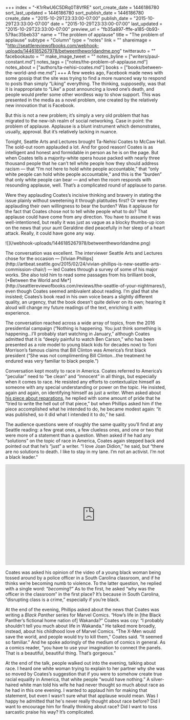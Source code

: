 +++
index = "-K1rRwU6C5DRq0T8VfRE"
sort_create_date = 1446186780
sort_last_updated = 1446186780
sort_publish_date = 1446186780
create_date = "2015-10-29T23:33:00-07:00"
publish_date = "2015-10-29T23:33:00-07:00"
date = "2015-10-29T23:33:00-07:00"
last_updated = "2015-10-29T23:33:00-07:00"
preview_url = "fb35a897-fffe-a185-0b93-579ac35beb33"
name = "The problem of applause"
title = "The problem of applause"
subtype = "Column"
type = "notes"
link = ""
shareimage = "http://seattlereviewofbooks.com/webhook-uploads/1446185267978/betweentheworldandme.png"
twitterauto = ""
facebookauto = ""
make_image_tweet = ""
notes_byline = ["writers/paul-constant.md"]
notes_tags = ["notes/the-problem-of-applause.md"]
notes_about = ["authors/ta-nehisi-coates.md"]
books = ["books/between-the-world-and-me.md"]
+++
A few weeks ago, Facebook made news with some gossip that the site was trying to find a more nuanced way to respond to posts than simply “Liking” everything. The thinking, supposedly, was that it is inappropriate to “Like” a post announcing a loved one’s death, and people would prefer some other wordless way to show support. This was presented in the media as a novel problem, one created by the relatively new innovation that is Facebook.

But this is not a new problem; it’s simply a very old problem that has migrated to the new-ish  realm of social networking. Case in point: the problem of applause. Applause is a blunt instrument which demonstrates, usually, approval. But it’s relatively lacking in nuance.

Tonight, Seattle Arts and Lectures brought Ta-Nehisi Coates to McCaw Hall. The sold-out room applauded a lot. And for good reason! Coates is as intelligent and honest and formidable in person as he is on the page. But when Coates tells a majority-white opera house packed with nearly three thousand people that he can’t tell white people how they should address racism — that “I’m not here to hold white people accountable,” that “only white people can hold white people accountable,” and this is the “burden” that only white people can bear — and when the room responds with resounding applause, well. That’s a complicated round of applause to parse.

Were they applauding Coates’s incisive thinking and bravery in stating the issue plainly without sweetening it through platitudes first? Or were they applauding their own willingness to bear the burden? Was it applause for the fact that Coates chose not to tell white people what to do? That applause could have come from any direction. You have to assume it was well-intentioned, but really it was just as vague as a blocky thumbs-up icon on the news that your aunt Geraldine died peacefully in her sleep of a heart attack. Really, it could have gone any way.

<div class="break"></div>

<p class="image-left">![](/webhook-uploads/1446185267978/betweentheworldandme.png)</p>The conversation was excellent. The interviewer Seattle Arts and Lectures chose for the occasion — [Vivian Phillips](http://artbeat.seattle.gov/2015/02/24/vivian-phillips-is-new-seattle-arts-commission-chair/) — led Coates through a survey of some of his major works. She also told him to read some passages from his brilliant book, [*Between the World and Me*](http://seattlereviewofbooks.com/reviews/the-seattle-of-your-nightmares/), even though Coates seemed ambivalent about reading. I’m glad that she insisted; Coates’s book read in his own voice bears a slightly different quality, an urgency, that the book doesn’t quite deliver on its own; hearing it aloud will change my future readings of the text, enriching it with experience.

The conversation reached across a wide array of topics, from the 2016 presidential campaign (“Nothing is happening. You just think something is happening…I’ll probably start watching in January,” although Coates admitted that it is “deeply painful to watch Ben Carson,” who has been presented as a role model to young black kids for decades now) to Toni Morrison’s famous claims that Bill Clinton was America’s first black president (“She was not complimenting Bill Clinton…the treatment he endured was very familiar to black people.”) 

Conversation kept mostly to race in America. Coates referred to America’s “peculiar” need to “be clean” and “innocent” in all things, but especially when it comes to race. He resisted any efforts to contextualize himself as someone with any special understanding or power on the topic. He insisted, again and again, on identifying himself as just a writer. When asked about [his piece about reparations](http://www.theatlantic.com/magazine/archive/2014/06/the-case-for-reparations/361631/), he replied with some amount of pride that he “tried to write the hell out of that piece,” but when Phillips asked him if the piece accomplished what he intended to do, he became modest again: “it was published, so it did what I intended it to do,” he said.

The audience questions were of roughly the same quality you’ll find at any Seattle reading: a few great ones, a few clueless ones, and one or two that were more of a statement than a question. When asked if he had any “solutions” on the topic of race in America, Coates again stepped back and pointed out that he’s “just” a writer. “I love Joan Didion,” he said, but “there are no solutions to death. I like to stay in my lane. I’m not an activist. I’m not a black leader.”

<iframe width="560" height="315" src="https://www.youtube.com/embed/qBSrccdaqXo?rel=0" frameborder="0" allowfullscreen></iframe>

Coates was asked his opinion of the video of a young black woman being tossed around by a police officer in a South Carolina classroom, and if he thinks we’re becoming numb to violence. To the latter question, he replied with a single word: “*becoming*?” As to the first, he asked “why was the officer in the classroom” in the first place? It’s because in South Carolina, “disrupting class is a crime,” especially if you’re black.

At the end of the evening, Phillips asked about the news that Coates was writing a *Black Panther* series for Marvel Comics. “How’s life in [the Black Panther’s fictional home nation of] Wakanda?” Coates was coy: “I probably shouldn’t tell you much about life in Wakanda.” He talked more broadly, instead, about his childhood love of Marvel Comics. “The X-Men would save the world, and people would try to kill them,” Coates said. “It seemed so familiar.” And he spoke adoringly of the medium of comics in general. As a comics reader, “you have to use your imagination to connect the panels. That is a beautiful, beautiful thing. That’s gorgeous.”

At the end of the talk, people walked out into the evening, talking about race. I heard one white woman trying to explain to her partner why she was so moved by Coates’s suggestion that if you were to somehow create true racial equality in America, that white people “would have nothing.” A silver-haired white man told his wife he had never thought so much about race as he had in this one evening. I wanted to applaud him for making that statement, but even I wasn’t sure what that applause would mean. Was I happy he admitted that he's never really thought about race before? Did I want to encourage him for finally thinking about race? Did I want to toss sarcastic praise his way? It’s complicated. 